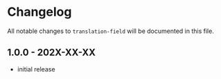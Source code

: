 # Changelog

All notable changes to `translation-field` will be documented in this file.

## 1.0.0 - 202X-XX-XX

- initial release
